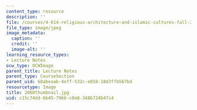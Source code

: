 ```yaml
---
content_type: resource
description: ''
file: /courses/4-614-religious-architecture-and-islamic-cultures-fall-2002/c15c74dd6b457966c0e03486724b47c4_2060thumbnail.jpg
file_type: image/jpeg
image_metadata:
  caption: ''
  credit: ''
  image-alt: ''
learning_resource_types:
- Lecture Notes
ocw_type: OCWImage
parent_title: Lecture Notes
parent_type: CourseSection
parent_uid: 68abeaab-4eff-532c-e858-18d3ffb567bd
resourcetype: Image
title: 2060thumbnail.jpg
uid: c15c74dd-6b45-7966-c0e0-3486724b47c4
---
```

